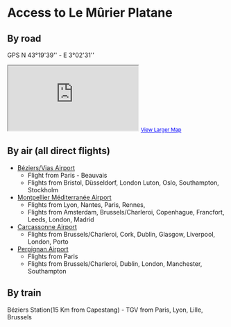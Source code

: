 # Access to Le Mûrier Platane

## By road

GPS N 43°19'39'' - E 3°02'31''

<iframe id="map" scrolling="no" src="http://maps.google.be/maps?f=q&amp;source=s_q&amp;hl=en&amp;geocode=&amp;q=Le+M%C3%BBrier+Platane,+4+Rue+Voltaire,+Capestang,+France&amp;aq=&amp;sll=50.805935,4.432983&amp;sspn=4.04113,10.821533&amp;vpsrc=6&amp;ie=UTF8&amp;hq=Le+M%C3%BBrier+Platane,&amp;hnear=4+Rue+Voltaire,+34310+Capestang,+H%C3%A9rault,+Languedoc-Roussillon,+France&amp;t=m&amp;ll=43.901851,3.356323&amp;spn=1.385291,2.334595&amp;z=8&amp;iwloc=A&amp;output=embed"></iframe>
<small><a href="http://maps.google.be/maps?f=q&amp;source=embed&amp;hl=en&amp;geocode=&amp;q=Le+M%C3%BBrier+Platane,+4+Rue+Voltaire,+Capestang,+France&amp;aq=&amp;sll=50.805935,4.432983&amp;sspn=4.04113,10.821533&amp;vpsrc=6&amp;ie=UTF8&amp;hq=Le+M%C3%BBrier+Platane,&amp;hnear=4+Rue+Voltaire,+34310+Capestang,+H%C3%A9rault,+Languedoc-Roussillon,+France&amp;t=m&amp;ll=43.901851,3.356323&amp;spn=1.385291,2.334595&amp;z=8&amp;iwloc=A" style="color:#0000FF;text-align:left">View Larger Map</a></small>

## By air (all direct flights)

* [Béziers/Vias Airport](http://www.beziers.aeroport.fr/)
  * Flight from Paris - Beauvais 
  * Flights from Bristol, Düsseldorf, London Luton, Oslo, Southampton, Stockholm
* [Montpellier Méditerranée Airport](http://www.montpellier.aeroport.fr/)
  * Flights from Lyon, Nantes, Paris, Rennes, 
  * Flights from Amsterdam, Brussels/Charleroi, Copenhague, Francfort, Leeds, London, Madrid
* [Carcassonne Airport](http://www.aeroport-carcassonne.com)
  * Flights from Brussels/Charleroi, Cork, Dublin, Glasgow, Liverpool, London, Porto
* [Perpignan Airport](http://www.aeroport-perpignan.com)
  * Flights from Paris 
  * Flights from Brussels/Charleroi, Dublin, London, Manchester, Southampton

## By train

Béziers Station(15 Km from Capestang) - TGV from Paris, Lyon, Lille, Brussels


